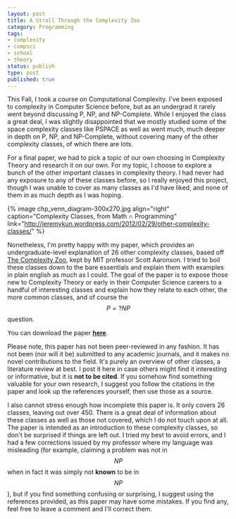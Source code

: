 ```yaml
---
layout: post
title: A Stroll Through the Complexity Zoo
category: Programming
tags:
- complexity
- compsci
- school
- theory
status: publish
type: post
published: true
---
```

This Fall, I took a course on Computational Complexity.  I've been exposed to complexity in Computer Science before, but as an undergrad it rarely went beyond discussing P, NP, and NP-Complete.  While I enjoyed the class a great deal, I was slightly disappointed that we mostly studied some of the space complexity classes like PSPACE as well as went much, much deeper in depth on P, NP, and NP-Complete, without covering many of the other complexity classes, of which there are lots.

For a final paper, we had to pick a topic of our own choosing in Complexity Theory and research it on our own.  For my topic, I choose to explore a bunch of the other important classes in complexity theory.  I had never had any exposure to any of these classes before, so I really enjoyed this project, though I was unable to cover as many classes as I'd have liked, and none of them in as much depth as I was hoping.

{% image chp_venn_diagram-300x270.jpg align="right" caption="Complexity Classes, from Math ∩ Programming" link="http://jeremykun.wordpress.com/2012/02/29/other-complexity-classes/" %}

Nonetheless, I'm pretty happy with my paper, which provides an undergraduate-level explanation of 26 other complexity classes, based off [The Complexity Zoo](http://complexityzoo.uwaterloo.ca/Complexity_Zoo), kept by MIT professor Scott Aaronson.  I tried to boil these classes down to the bare essentials and explain them with examples in plain english as much as I could.  The goal of the paper is to expose those new to Complexity Theory or early in their Computer Science careers to a handful of interesting classes and explain how they relate to each other, the more common classes, and of course the $$P =? NP$$ question.

You can download the paper **[here](/files/complexity_zoo.pdf)**.

Please note, this paper has not been peer-reviewed in any fashion.  It has not been (nor will it be) submitted to any academic journals, and it makes no novel contributions to the field.  It's purely an overview of other classes, a literature review at best.  I post it here in case others might find it interesting or informative, but it is **not to be cited**.  If you somehow find something valuable for your own research, I suggest you follow the citations in the paper and look up the references yourself, then use those as a source.

I also cannot stress enough how incomplete this paper is.  It only covers 26 classes, leaving out over 450.  There is a great deal of information about these classes as well as those not covered, which I do not touch upon at all.  The paper is intended as an introduction to these complexity classes, so don't be surprised if things are left out.  I tried my best to avoid errors, and I had a few corrections issued by my professor where my language was misleading (for example, claiming a problem was not in $$NP$$ when in fact it was simply not **known** to be in $$NP$$), but if you find something confusing or surprising, I suggest using the references provided, as this paper may have some mistakes.  If you find any, feel free to leave a comment and I'll correct them.

